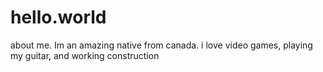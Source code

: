 # hello.world
about me. Im an amazing native from canada. i love video games, playing my guitar, and working construction
